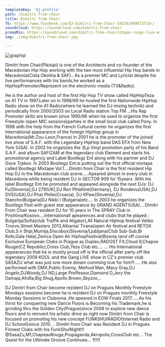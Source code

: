 ```yaml
---
templateKey: 'dj-profile'
path: /dimitri-from-chair
title: Dimitri from Chair
fb: https://www.facebook.com/DJ-Dimitri-from-Chair-102381499873714//
soundcloud: https://soundcloud.com/dimitri-from-chair
promoMix: https://soundcloud.com/dimitri-from-chair/chapo-rouge-live-mixx
img: ./img/dimitri-from-chair.jpg

---
```


![graphql](/img/dimitri-from-chair.jpg)

Dimitri from Chair(Pikisipi) is one of the Architects and co-founder of the Macedonian Hip Hop working with the two most influential Hip Hop bands in Macedonia(Cista Okolina & SAF)..
As a premier MC and Lyricist despite his live performances with his bands,he worked as a HipHopPromoter/Reprezent on the electronic media (TV&Radio).

He is the author and host of the first Hip Hop TV show called HipHopTeza on A1 TV in 1997.Later on in 1998/99 he hosted the first Nationwide HipHop Radio show on the A1 Radio(where he learned the DJ mixing technik) and periodically from 2000/2003 on Local Radio station Top FM ...His Rap Promoter skillz are known since 1995/96 when he used to organize the first Freestyle-(open MIC sessions)parties in the small local club called Pony. In 1998 with the help from the French Cultural center he organizes the first International appearance of the foreign HipHop group in Macedonia(Mr.Zou-Leon,France) In 2001 he is the promoter of the joined live show of S.A.F. with the Legendary HipHop band DAS EFX from New York (USA). In 2002 he organizes the 3Lp Vinyl promotion party of his Band S.A.F. and album SAFIZAM at the legendary club Element and starts his promotional agency and Label Bootlegz Ent along with his partner and DJ Goce Trpkov. In 2003 Bootlegz Ent.is putting out the first official mixtape called Bootlegz Mixtape Vol.1....Dimitri from Chair is the first resident Hip Hop DJ in the Macedonian club scene.....Apeared almost in every club in Macedonia while being rezident DJ in SECTOR 909 for 15years .With his label Bootlegz Ent.he promoted and appeared alongside the next DJs: DJ Fu(Slovenia),DJ 279(UK),DJ Ron Phlatline(Germany), DJ Rondevu(USA),DJ DVS(USA),DJ Phat Philie(Croacia), DJ KPaw(Slovenia),DJ Stancho(Bulgaria)DJ Nikki I (Bulgaria)etc.... In 2003 he organizes the Bootlegz Fest with guest star appearance by GRAND AGENT(USA)... Dimitri From Chair was resident DJ for 10 years in The SPRAY Club in Prishtina/Kosovo....Internationall apearences and clubs that he played : Bulgarija/Sofia(club Traffik and Aligator),All Natural Hiphop festival Veliko Trnovo,Street Masters 2013,Albania/ Tirana(open Air festival and RETOX Club,S n Shpi,Mumija,Discobox)Slovenia/Ljubljana(Club Sub-Sub,Bi Kofe,Gala Hala),Zenica Open Air HiphopFestival(Bosnia )and off course Exclusive European Clubs in Prague as Duplex,RADOST FX,Cloud 9,Chapoe Rouge(CZ Republic),Cross Club,Yess Club etc.... ... His International appearances that he is mostly proud off is the official after party off the legendary 2009 KOOL and the Gang LIVE show in CZ's premier club SASAZU what was just one more dream comming true for him!!!.... .He also performed with DMX,Public Enemy, Method Man, Macy Gray,DJ Angelo,DJWoody,DJ ND,Large Proffessor,Diamond D,Jery the Damaja,AfuRa,Big Shug,Apollo Brown,Skyzoo,..

DJ Dimitri from Chair become rezident DJ on Pragues Monthly Freestyle Mondays sessions become he is rezident DJ on Pragues monthly Freestyle Monday Sessions in Clubovna ,He apeared in EOW Finals 2017......As his thirst for conquering new Dance Floors is Becoming his Trademark,he is grinding thru the Golden City(Prague)since 2008 to explore new dance floors and to reinvent his artistic drive as right now Dimitri from Chair is focused on promoting his new concept FUNKSHUIRADIO(Internet Radio and DJ Schooll)since 2010.
.. Dimitri from Chair was Rezident DJ in Pragues Finnest Clubs with his FunkShuiNight!!! @SasaZu,M1,ChapeauRouge,Propaganda,Akropolis,CrossClub etc...
The Quest for the Ultimate Groove Continues... 1!!!!!
